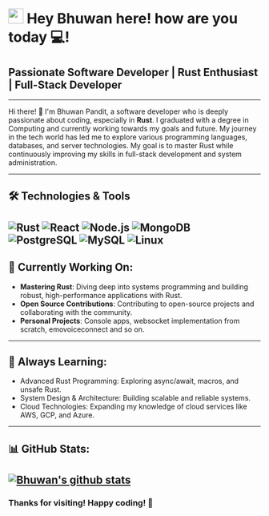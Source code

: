 <h1><img src="https://emojis.slackmojis.com/emojis/images/1531849430/4246/blob-sunglasses.gif?1531849430" width="30"/> Hey Bhuwan here! how are you today 💻!</h1>

## Passionate Software Developer | Rust Enthusiast | Full-Stack Developer

---

Hi there! 👋 I'm Bhuwan Pandit, a software developer who is deeply passionate about coding, especially in **Rust**. I graduated with a degree in Computing and currently working towards my goals and future. My journey in the tech world has led me to explore various programming languages, databases, and server technologies. My goal is to master Rust while continuously improving my skills in full-stack development and system administration.

---

## 🛠 Technologies & Tools
![Rust](https://img.shields.io/badge/rust-000000?style=for-the-badge&logo=rust&logoColor=white)
![React](https://img.shields.io/badge/react-20232A?style=for-the-badge&logo=react&logoColor=61DAFB)
![Node.js](https://img.shields.io/badge/node.js-339933?style=for-the-badge&logo=nodedotjs&logoColor=white)
![MongoDB](https://img.shields.io/badge/mongoDB-47A248?style=for-the-badge&logo=mongodb&logoColor=white)
![PostgreSQL](https://img.shields.io/badge/postgreSQL-336791?style=for-the-badge&logo=postgresql&logoColor=white)
![MySQL](https://img.shields.io/badge/mysql-4479A1?style=for-the-badge&logo=mysql&logoColor=white)
![Linux](https://img.shields.io/badge/linux-FCC624?style=for-the-badge&logo=linux&logoColor=black)
---

## 🎯 Currently Working On:
- **Mastering Rust**: Diving deep into systems programming and building robust, high-performance applications with Rust.
- **Open Source Contributions**: Contributing to open-source projects and collaborating with the community.
- **Personal Projects**: Console apps, websocket implementation from scratch, emovoiceconnect and so on.

---

## 🌱 Always Learning:
- Advanced Rust Programming: Exploring async/await, macros, and unsafe Rust.
- System Design & Architecture: Building scalable and reliable systems.
- Cloud Technologies: Expanding my knowledge of cloud services like AWS, GCP, and Azure.


---

## 📊 GitHub Stats:
[![Bhuwan's github stats](https://github-readme-stats.vercel.app/api?username=bp7968h&show_icons=true)](https://github.com/anuraghazra/github-readme-stats)
---

### Thanks for visiting! Happy coding! 🚀
